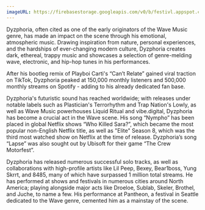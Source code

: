 ```yaml
---
imageURL: https://firebasestorage.googleapis.com/v0/b/festivl.appspot.com/o/wicked-woods-2025%2FDyzphoria.jpg?alt=media&token=55efdb04-9d19-42c3-81ee-fbda1f9dd0d4
---
```

Dyzphoria, often cited as one of the early originators of the Wave Music genre, has made an impact on the scene through his emotional, atmospheric music. Drawing inspiration from nature, personal experiences, and the hardships of ever-changing modern culture, Dyzphoria creates dark, ethereal, trappy music and showcases a selection of genre-melding wave, electronic, and hip-hop tunes in his performances.

After his bootleg remix of Playboi Carti's “Can’t Relate” gained viral traction on TikTok, Dyzphoria peaked at 150,000 monthly listeners and 500,000 monthly streams on Spotify - adding to his already dedicated fan base.

Dyzphoria's futuristic sound has reached worldwide; with releases under notable labels such as Plastician's Terrorhythm and Trap Nation's Lowly, as well as Wave Music powerhouses Liquid Ritual and vibe.digital, Dyzphoria has become a crucial act in the Wave scene. His song “Nympho” has been placed in global Netflix shows “Who Killed Sara?”, which became the most popular non-English Netflix title, as well as "Elite" Season 8, which was the third most watched show on Netflix at the time of release. Dyzphoria’s song “Lapse” was also sought out by Ubisoft for their game “The Crew Motorfest”.

Dyzphoria has released numerous successful solo tracks, as well as collaborations with high-profile artists like Lil Peep, Bexey, Bear1boss, Yung Skrrt, and 8485, many of which have surpassed 1 million total streams. He has performed at shows and festivals in numerous cities around North America; playing alongside major acts like Droeloe, Sublab, Skeler, Brothel, and Juche, to name a few. His performance at Pantheon, a festival in Seattle dedicated to the Wave genre, cemented him as a mainstay of the scene.
